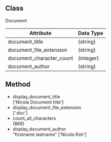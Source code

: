 ## Class
Document  

| **Attribute**             | **Data Type** |  
| ------------------------- | ------------- |  
| document_title            |  (string)     |   
| document_file_extension   |  (string)     |    
| document_character_count  |  (integer)    |        
| document_author           |  (string)     |   

## Method  

* display_document_title    
['Nicola Document title']  
* display_document_file_extension    
['.doc']  
* count_all_characters  
(868)    
* display_document_author    
"firstname lastname" ['Nicola Kim']   
